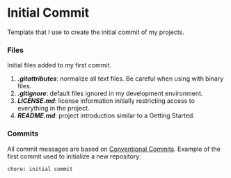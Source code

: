 # Initial Commit

Template that I use to create the initial commit of my projects.

### Files

Initial files added to my first commit.

1. **_.gitattributes_**: normalize all text files. Be careful when using with binary files.
1. **_.gitignore_**: default files ignored in my development environment.
1. **_LICENSE.md_**: license information initially restricting access to everything in the project.
1. **_README.md_**: project introduction similar to a Getting Started.

### Commits

All commit messages are based on [Conventional Commits](https://www.conventionalcommits.org/en/v1.0.0/).
Example of the first commit used to initialize a new repository:

```
chore: initial commit
```
